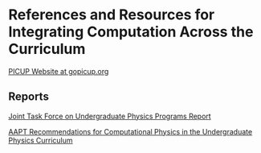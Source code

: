 # References and Resources for Integrating Computation Across the Curriculum

[PICUP Website at gopicup.org](https://www.compadre.org/picup/)

## Reports

[Joint Task Force on Undergraduate Physics Programs Report](http://www.compadre.org/jtupp/)

[AAPT Recommendations for Computational Physics in the Undergraduate Physics Curriculum](http://www.aapt.org/Resources/upload/AAPT_UCTF_CompPhysReport_final_B.pdf)